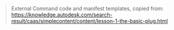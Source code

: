 > External Command code and manifest templates, copied from: 
https://knowledge.autodesk.com/search-result/caas/simplecontent/content/lesson-1-the-basic-plug.html
